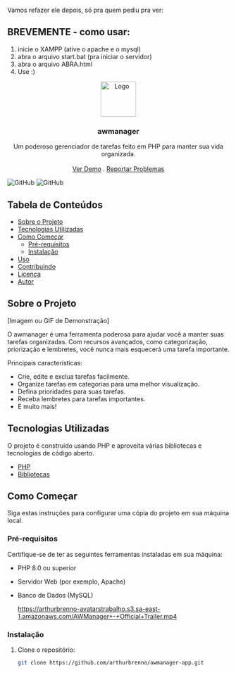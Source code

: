 <br/>
Vamos refazer ele depois, só pra quem pediu pra ver:

## BREVEMENTE - como usar:
1. inicie o XAMPP (ative o apache e o mysql)
2. abra o arquivo start.bat (pra iniciar o servidor)
3. abra o arquivo ABRA.html
4. Use :)


<p align="center">
  <a href="https://github.com/arthurbrenno/awmanager-app">
    <img src="https://arthurbrenno-avatarstrabalho.s3.sa-east-1.amazonaws.com/logo.png" alt="Logo" width="80" height="80">
  </a>

  <h3 align="center">awmanager</h3>

  <p align="center">
    Um poderoso gerenciador de tarefas feito em PHP para manter sua vida organizada.
    <br/>
    <br/>
    <a href="https://github.com/arthurbrenno/awmanager-app">Ver Demo</a>
    .
    <a href="https://github.com/arthurbrenno/awmanager-app/issues">Reportar Problemas</a>
  </p>
</p>

![GitHub](https://img.shields.io/github/license/arthurbrenno/awmanager-app) ![GitHub](https://img.shields.io/github/issues/arthurbrenno/awmanager-app)

## Tabela de Conteúdos

* [Sobre o Projeto](#sobre-o-projeto)
* [Tecnologias Utilizadas](#tecnologias-utilizadas)
* [Como Começar](#como-começar)
  * [Pré-requisitos](#pré-requisitos)
  * [Instalação](#instalação)
* [Uso](#uso)
* [Contribuindo](#contribuindo)
* [Licença](#licença)
* [Autor](#autor)

## Sobre o Projeto

[Imagem ou GIF de Demonstração]

O awmanager é uma ferramenta poderosa para ajudar você a manter suas tarefas organizadas. Com recursos avançados, como categorização, priorização e lembretes, você nunca mais esquecerá uma tarefa importante.

Principais características:
* Crie, edite e exclua tarefas facilmente.
* Organize tarefas em categorias para uma melhor visualização.
* Defina prioridades para suas tarefas.
* Receba lembretes para tarefas importantes.
* E muito mais!

## Tecnologias Utilizadas

O projeto é construído usando PHP e aproveita várias bibliotecas e tecnologias de código aberto.

* [PHP](https://www.php.net/)
* [Bibliotecas](https://github.com/exemplo/biblioteca)

## Como Começar

Siga estas instruções para configurar uma cópia do projeto em sua máquina local.

### Pré-requisitos

Certifique-se de ter as seguintes ferramentas instaladas em sua máquina:

* PHP 8.0 ou superior
* Servidor Web (por exemplo, Apache)
* Banco de Dados (MySQL)

  https://arthurbrenno-avatarstrabalho.s3.sa-east-1.amazonaws.com/AWManager+-+Official+Trailer.mp4

### Instalação

1. Clone o repositório:
   ```sh
   git clone https://github.com/arthurbrenno/awmanager-app.git
